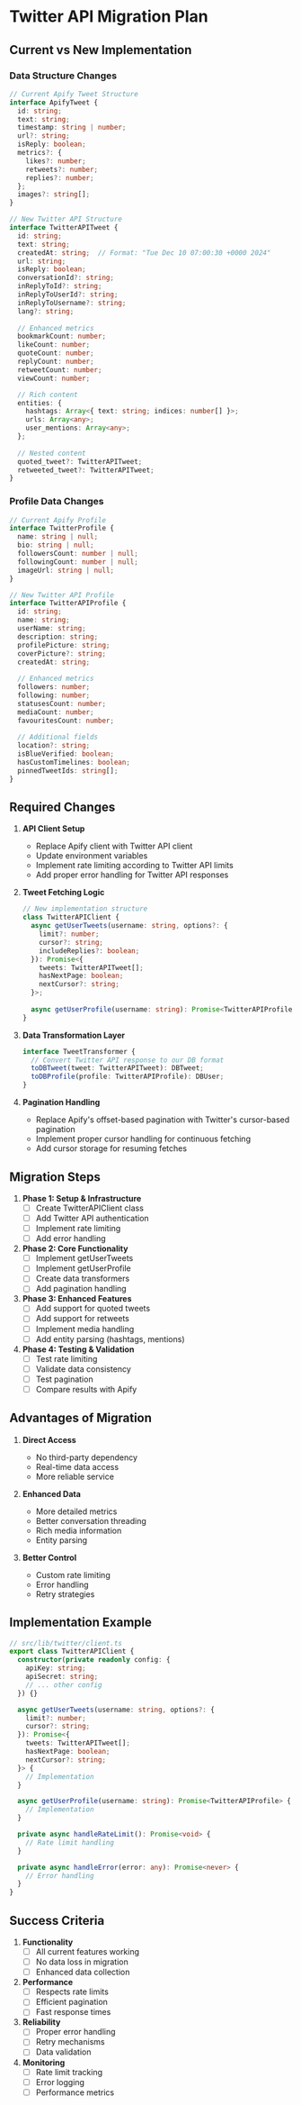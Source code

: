 # Twitter API Migration Plan

## Current vs New Implementation

### Data Structure Changes

```typescript
// Current Apify Tweet Structure
interface ApifyTweet {
  id: string;
  text: string;
  timestamp: string | number;
  url?: string;
  isReply: boolean;
  metrics?: {
    likes?: number;
    retweets?: number;
    replies?: number;
  };
  images?: string[];
}

// New Twitter API Structure
interface TwitterAPITweet {
  id: string;
  text: string;
  createdAt: string;  // Format: "Tue Dec 10 07:00:30 +0000 2024"
  url: string;
  isReply: boolean;
  conversationId?: string;
  inReplyToId?: string;
  inReplyToUserId?: string;
  inReplyToUsername?: string;
  lang?: string;
  
  // Enhanced metrics
  bookmarkCount: number;
  likeCount: number;
  quoteCount: number;
  replyCount: number;
  retweetCount: number;
  viewCount: number;

  // Rich content
  entities: {
    hashtags: Array<{ text: string; indices: number[] }>;
    urls: Array<any>;
    user_mentions: Array<any>;
  };
  
  // Nested content
  quoted_tweet?: TwitterAPITweet;
  retweeted_tweet?: TwitterAPITweet;
}
```

### Profile Data Changes
```typescript
// Current Apify Profile
interface TwitterProfile {
  name: string | null;
  bio: string | null;
  followersCount: number | null;
  followingCount: number | null;
  imageUrl: string | null;
}

// New Twitter API Profile
interface TwitterAPIProfile {
  id: string;
  name: string;
  userName: string;
  description: string;
  profilePicture: string;
  coverPicture?: string;
  createdAt: string;
  
  // Enhanced metrics
  followers: number;
  following: number;
  statusesCount: number;
  mediaCount: number;
  favouritesCount: number;
  
  // Additional fields
  location?: string;
  isBlueVerified: boolean;
  hasCustomTimelines: boolean;
  pinnedTweetIds: string[];
}
```

## Required Changes

1. **API Client Setup**
   - Replace Apify client with Twitter API client
   - Update environment variables
   - Implement rate limiting according to Twitter API limits
   - Add proper error handling for Twitter API responses

2. **Tweet Fetching Logic**
   ```typescript
   // New implementation structure
   class TwitterAPIClient {
     async getUserTweets(username: string, options?: {
       limit?: number;
       cursor?: string;
       includeReplies?: boolean;
     }): Promise<{
       tweets: TwitterAPITweet[];
       hasNextPage: boolean;
       nextCursor?: string;
     }>;
     
     async getUserProfile(username: string): Promise<TwitterAPIProfile>;
   }
   ```

3. **Data Transformation Layer**
   ```typescript
   interface TweetTransformer {
     // Convert Twitter API response to our DB format
     toDBTweet(tweet: TwitterAPITweet): DBTweet;
     toDBProfile(profile: TwitterAPIProfile): DBUser;
   }
   ```

4. **Pagination Handling**
   - Replace Apify's offset-based pagination with Twitter's cursor-based pagination
   - Implement proper cursor handling for continuous fetching
   - Add cursor storage for resuming fetches

## Migration Steps

1. **Phase 1: Setup & Infrastructure**
   - [ ] Create TwitterAPIClient class
   - [ ] Add Twitter API authentication
   - [ ] Implement rate limiting
   - [ ] Add error handling

2. **Phase 2: Core Functionality**
   - [ ] Implement getUserTweets
   - [ ] Implement getUserProfile
   - [ ] Create data transformers
   - [ ] Add pagination handling

3. **Phase 3: Enhanced Features**
   - [ ] Add support for quoted tweets
   - [ ] Add support for retweets
   - [ ] Implement media handling
   - [ ] Add entity parsing (hashtags, mentions)

4. **Phase 4: Testing & Validation**
   - [ ] Test rate limiting
   - [ ] Validate data consistency
   - [ ] Test pagination
   - [ ] Compare results with Apify

## Advantages of Migration

1. **Direct Access**
   - No third-party dependency
   - Real-time data access
   - More reliable service

2. **Enhanced Data**
   - More detailed metrics
   - Better conversation threading
   - Rich media information
   - Entity parsing

3. **Better Control**
   - Custom rate limiting
   - Error handling
   - Retry strategies

## Implementation Example

```typescript
// src/lib/twitter/client.ts
export class TwitterAPIClient {
  constructor(private readonly config: {
    apiKey: string;
    apiSecret: string;
    // ... other config
  }) {}

  async getUserTweets(username: string, options?: {
    limit?: number;
    cursor?: string;
  }): Promise<{
    tweets: TwitterAPITweet[];
    hasNextPage: boolean;
    nextCursor?: string;
  }> {
    // Implementation
  }

  async getUserProfile(username: string): Promise<TwitterAPIProfile> {
    // Implementation
  }

  private async handleRateLimit(): Promise<void> {
    // Rate limit handling
  }

  private async handleError(error: any): Promise<never> {
    // Error handling
  }
}
```

## Success Criteria

1. **Functionality**
   - [ ] All current features working
   - [ ] No data loss in migration
   - [ ] Enhanced data collection

2. **Performance**
   - [ ] Respects rate limits
   - [ ] Efficient pagination
   - [ ] Fast response times

3. **Reliability**
   - [ ] Proper error handling
   - [ ] Retry mechanisms
   - [ ] Data validation

4. **Monitoring**
   - [ ] Rate limit tracking
   - [ ] Error logging
   - [ ] Performance metrics 